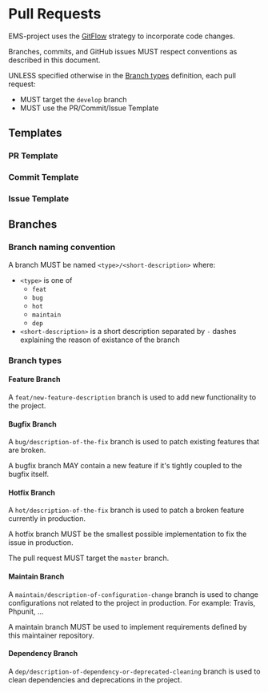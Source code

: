# Pull Requests
EMS-project uses the [GitFlow](https://www.atlassian.com/git/tutorials/comparing-workflows/gitflow-workflow) strategy to incorporate code changes.

Branches, commits, and GitHub issues MUST respect conventions as described in this document.

UNLESS specified otherwise in the [Branch types](#branch-types) definition, each pull request:
* MUST target the `develop` branch
* MUST use the PR/Commit/Issue Template

## Templates
### PR Template

### Commit Template

### Issue Template


## Branches
### Branch naming convention
A branch MUST be named `<type>/<short-description>` where:
* `<type>` is one of
   * `feat`
   * `bug`
   * `hot`
   * `maintain`
   * `dep`
* `<short-description>` is a short description separated by `-` dashes explaining the reason of existance of the branch

### Branch types <a name="branch-types"/>

#### Feature Branch
A `feat/new-feature-description` branch is used to add new functionality to the project.

#### Bugfix Branch
A `bug/description-of-the-fix` branch is used to patch existing features that are broken.

A bugfix branch MAY contain a new feature if it's tightly coupled to the bugfix itself.

#### Hotfix Branch
A `hot/description-of-the-fix` branch is used to patch a broken feature currently in production.

A hotfix branch MUST be the smallest possible implementation to fix the issue in production.

The pull request MUST target the `master` branch.

#### Maintain Branch
A `maintain/description-of-configuration-change` branch is used to change configurations not related to the project in production. For example: Travis, Phpunit, ...

A maintain branch MUST be used to implement requirements defined by this maintainer repository.

#### Dependency Branch
A `dep/description-of-dependency-or-deprecated-cleaning` branch is used to clean dependencies and deprecations in the project.